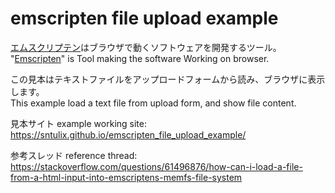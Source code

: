 # emscripten file upload example

[エムスクリプテン](https://emscripten.org)はブラウザで動くソフトウェアを開発するツール。  
"[Emscripten](https://emscripten.org)" is Tool making the software Working on browser.

この見本はテキストファイルをアップロードフォームから読み、ブラウザに表示します。  
This example load a text file from upload form, and show file content.

見本サイト example working site: https://sntulix.github.io/emscripten_file_upload_example/

参考スレッド reference thread: https://stackoverflow.com/questions/61496876/how-can-i-load-a-file-from-a-html-input-into-emscriptens-memfs-file-system
